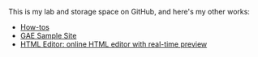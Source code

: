 This is my lab and storage space on GitHub, and here's my other works:
- [How-tos](https://sites.google.com/view/howtos)
- [GAE Sample Site](http://gaesamplesite.appspot.com/)
- [HTML Editor: online HTML editor with real-time preview](http://htmleditor.gitlab.io/)
